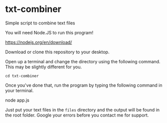 # txt-combiner
Simple script to combine text files

You will need Node.JS to run this program!

https://nodejs.org/en/download/

Download or clone this repository to your desktop.

Open up a terminal and change the directory using the following command. This may be slightly different for you.

``cd txt-combiner``

Once you've done that, run the program by typing the following command in your terminal.

node app.js

Just put your text files in the ``files`` directory and the output will be found in the root folder. Google your errors before you contact me for support.

